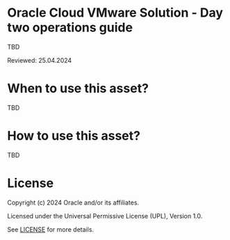 # Oracle Cloud VMware Solution - Day two operations guide

TBD

Reviewed: 25.04.2024

# When to use this asset?

TBD

# How to use this asset?

TBD

# License

Copyright (c) 2024 Oracle and/or its affiliates.

Licensed under the Universal Permissive License (UPL), Version 1.0.

See [LICENSE](https://github.com/oracle-devrel/technology-engineering/blob/main/LICENSE) for more details.
